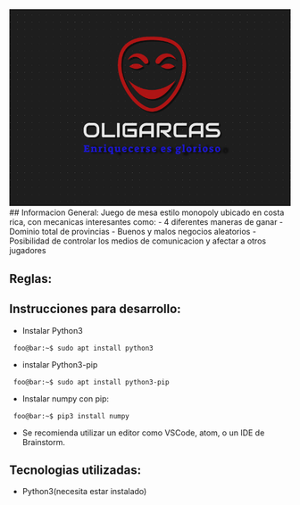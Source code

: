 <center><img src="./media/logo.png"></center>
## Informacion General:
Juego de mesa estilo monopoly ubicado en costa rica, con mecanicas interesantes como:
- 4 diferentes maneras de ganar
- Dominio total de provincias
- Buenos y malos negocios aleatorios
- Posibilidad de controlar los medios de comunicacion y afectar a otros jugadores

## Reglas:
## Instrucciones para desarrollo:
- Instalar Python3
```console
 foo@bar:~$ sudo apt install python3
 ```
- instalar Python3-pip
```console
 foo@bar:~$ sudo apt install python3-pip
 ```
- Instalar numpy con pip: 
```console
 foo@bar:~$ pip3 install numpy
 ```
 - Se recomienda utilizar un editor como VSCode, atom, o un IDE de Brainstorm.
## Tecnologias utilizadas:
- Python3(necesita estar instalado)

